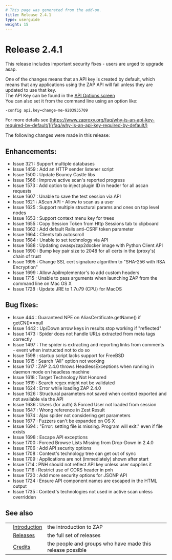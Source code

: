 ```yaml
---
# This page was generated from the add-on.
title: Release 2.4.1
type: userguide
weight: 15
---
```


# Release 2.4.1

This release includes important security fixes - users are urged to upgrade asap.

One of the changes means that an API key is created by default, which means that any applications using the ZAP API will fail unless they are updated to use that key.  
The API Key can be found in the [API Options screen](/docs/desktop/ui/dialogs/options/api/)  
You can also set it from the command line using an option like:

```
-config api.key=change-me-9203935709
```


For more details see [https://www.zaproxy.org/faq/why-is-an-api-key-required-by-default/](/faq/why-is-an-api-key-required-by-default/)  


The following changes were made in this release:

## Enhancements:

* Issue 321 : Support multiple databases
* Issue 1459 : Add an HTTP sender listener script
* Issue 1500 : Update Bouncy Castle libs
* Issue 1566 : Improve active scan's reported progress
* Issue 1573 : Add option to inject plugin ID in header for all ascan requests
* Issue 1607 : Unable to save the test session via API
* Issue 1621 : AScan API - Allow to scan as a user
* Issue 1625 : Support multiple structural params and ones on top level nodes
* Issue 1653 : Support context menu key for trees
* Issue 1655 : Copy Session Token from Http Sessions tab to clipboard
* Issue 1662 : Add default Rails anti-CSRF token parameter
* Issue 1664 : Clients tab autoscroll
* Issue 1684 : Unable to set technology via API
* Issue 1688 : Updating owasp/zap2docker image with Python Client API
* Issue 1690 : Bump key pair size to 2048 for all certs in the (proxy's) chain of trust
* Issue 1695 : Change SSL cert signature algorithm to "SHA-256 with RSA Encryption"
* Issue 1699 : Allow ApiImplementor's to add custom headers
* Issue 1715 : Unable to pass arguments when launching ZAP from the command line on Mac OS X
* Issue 1728 : Update JRE to 1.7u79 (CPU) for MacOS

## Bug fixes:

* Issue 444 : Guaranteed NPE on AliasCertificate.getName() if getCN()==null
* Issue 1442 : Up/Down arrow keys in results stop working if "reflected"
* Issue 1473 : Spider does not handle URLs extracted from meta tags correctly
* Issue 1497 : The spider is extracting and reporting links from comments - event when instructed not to do so
* Issue 1598 : startup script lacks support for FreeBSD
* Issue 1615 : Search "All" option not working
* Issue 1617 : ZAP 2.4.0 throws HeadlessExceptions when running in daemon mode on headless machine
* Issue 1618 : Target Technology Not Honored
* Issue 1619 : Search regex might not be validated
* Issue 1624 : Error while loading ZAP 2.4.0
* Issue 1626 : Structural parameters not saved when context exported and not available via the API
* Issue 1636 : Users (for auth) \& Forced User not loaded from session
* Issue 1647 : Wrong reference in Zest Result
* Issue 1674 : Ajax spider not considering get parameters
* Issue 1677 : Fuzzers can't be expanded on OS X
* Issue 1694 : "Error: setting file is missing. Program will exit." even if file exists
* Issue 1698 : Escape API exceptions
* Issue 1700 : Forced Browse Lists Missing from Drop-Down in 2.4.0
* Issue 1706 : Add API security options
* Issue 1708 : Context's technology tree can get out of sync
* Issue 1709 : Applications are not (immediately) shown after start
* Issue 1714 : PNH should not reflect API key unless user supplies it
* Issue 1716 : Restrict use of CORS header in pnh
* Issue 1720 : Add more security options for JSONP API
* Issue 1724 : Ensure API component names are escaped in the HTML output
* Issue 1735 : Context's technologies not used in active scan unless overridden

## See also

|   |                                     |                                                           |
|---|-------------------------------------|-----------------------------------------------------------|
|   | [Introduction](/docs/desktop/)      | the introduction to ZAP                                   |
|   | [Releases](/docs/desktop/releases/) | the full set of releases                                  |
|   | [Credits](/docs/desktop/credits/)   | the people and groups who have made this release possible |
